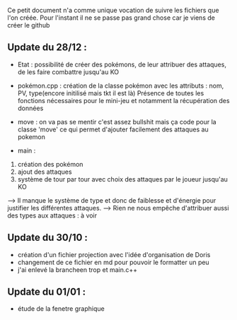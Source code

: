 Ce petit document n'a comme unique vocation de suivre les fichiers que l'on créée.
Pour l'instant il ne se passe pas grand chose car je viens de créer le github


## Update du 28/12 : 
- Etat : possibilité de créer des pokémons, de leur attribuer des attaques, de les faire combattre jusqu'au KO

- pokémon.cpp : création de la classe pokémon avec les attributs : nom, PV, type(encore initilisé mais tkt il est là)
    Présence de toutes les fonctions nécessaires pour le mini-jeu et notamment la récupération des données

- move : on va pas se mentir c'est assez bullshit mais ça code pour la classe 'move' ce qui permet d'ajouter facilement des attaques au pokemon

- main : 
1) création des pokémon
2) ajout des attaques
3) système de tour par tour avec choix des attaques par le joueur jusqu'au KO


--> Il manque le système de type et donc de faiblesse et d'énergie pour justifier les différentes attaques.
--> Rien ne nous empêche d'attribuer aussi des types aux attaques : à voir

## Update du 30/10 :

- création d'un fichier projection avec l'idée d'organisation de Doris
- changement de ce fichier en md pour pouvoir le formatter un peu
- j'ai enlevé la brancheen trop et main.c++




## Update du 01/01 : 
- étude de la fenetre graphique 